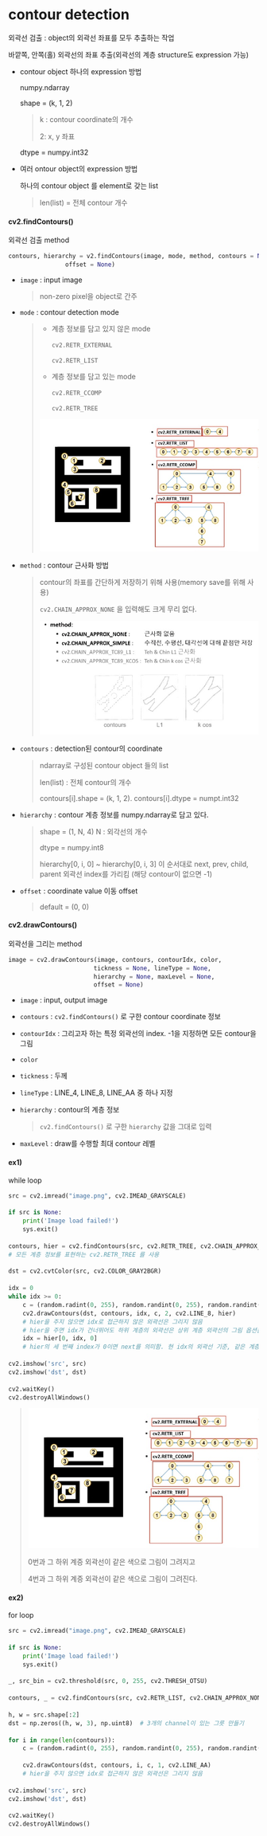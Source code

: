 # contour detection

외곽선 검출 : object의 외곽선 좌표를 모두 추출하는 작업

바깥쪽, 안쪽(홀) 외곽선의 좌표 추출(외곽선의 계층 structure도 expression 가능)



- contour object 하나의 expression 방법

  numpy.ndarray

  shape = (k, 1, 2)  

  > k : contour coordinate의 개수
  >
  > 2: x, y 좌표

  dtype = numpy.int32

- 여러 ontour object의 expression 방법

  하나의 contour object 를 element로 갖는 list

  > len(list) =  전체 contour 개수



#### cv2.findContours()

외곽선 검출 method

```python
contours, hierarchy = v2.findContours(image, mode, method, contours = None, hierarchy = None, 
                offset = None)
```

- `image` : input image

  > non-zero pixel을 object로 간주

- `mode` : contour detection mode

  > - 계층 정보를 담고 있지 않은 mode
  >
  >   `cv2.RETR_EXTERNAL`
  >
  >   `cv2.RETR_LIST`
  >
  > - 계층 정보를 담고 있는 mode
  >
  >   `cv2.RETR_CCOMP`
  >
  >   `cv2.RETR_TREE`
  >
  > ![](https://github.com/HibernationNo1/TIL/blob/master/image/c17.jpg?raw=true)

- `method` : contour 근사화 방법

  > contour의 좌표를 간단하게 저장하기 위해 사용(memory save를 위해 사용)
  >
  > `cv2.CHAIN_APPROX_NONE` 을 입력해도 크게 무리 없다.
  >
  > ![](https://github.com/HibernationNo1/TIL/blob/master/image/c18.jpg?raw=true)

- `contours` : detection된 contour의 coordinate

  > ndarray로 구성된 contour object 들의 list
  >
  > len(list) : 전체 contour의 개수
  >
  > contours[i].shape = (k, 1, 2). 	contours[i].dtype = numpt.int32

- `hierarchy` : contour 계층 정보를 numpy.ndarray로 담고 있다.

  > shape = (1, N, 4)  	N : 외각선의 개수
  >
  > dtype = numpy.int8
  >
  > hierarchy[0, i, 0] ~ hierarchy[0, i, 3] 이 순서대로 next, prev, child, parent 외곽선 index를 가리킴 (해당 contour이 없으면 -1)

- `offset` : coordinate value 이동 offset

  > default = (0, 0)



#### cv2.drawContours()

외곽선을 그리는 method

```python
image = cv2.drawContours(image, contours, contourIdx, color,
                        tickness = None, lineType = None, 
                        hierarchy = None, maxLevel = None, 
                        offset = None)
```

- `image` : input, output image

- `contours` : `cv2.findContours()` 로 구한 contour coordinate 정보

- `contourIdx` : 그리고자 하는 특정 외곽선의 index. -1을 지정하면 모든 contour을 그림

- `color`

- `tickness` : 두께

- `lineType` : LINE_4, LINE_8, LINE_AA 중 하나 지정

- `hierarchy` :  contour의 계층 정보

  > `cv2.findContours()` 로 구한 `hierarchy` 값을 그대로 입력

- `maxLevel` : draw를 수행할 최대 contour 레벨



#### ex1)

while loop

```python
src = cv2.imread("image.png", cv2.IMEAD_GRAYSCALE)

if src is None:
    print('Image load failed!')
    sys.exit()

contours, hier = cv2.findContours(src, cv2.RETR_TREE, cv2.CHAIN_APPROX_NONE)
# 모든 계층 정보를 표현하는 cv2.RETR_TREE 를 사용

dst = cv2.cvtColor(src, cv2.COLOR_GRAY2BGR)

idx = 0
while idx >= 0:
    c = (random.radint(0, 255), random.randint(0, 255), random.randint(0, 255)) # 색을 random하게 줌
    cv2.drawContours(dst, contours, idx, c, 2, cv2.LINE_8, hier)
    # hier을 주지 않으면 idx로 접근하지 않은 외곽선은 그리지 않음
    # hier을 주면 idx가 건너뛰어도 하위 계층의 외곽선은 상위 계층 외곽선의 그림 옵션을 그대로 따라서 그려짐
    idx = hier[0, idx, 0]
    # hier의 세 번째 index가 0이면 next를 의미함. 현 idx의 외곽선 기준, 같은 계층의 다음 외각선 index를 idx에 할당

cv2.imshow('src', src)
cv2.imshow('dst', dst)

cv2.waitKey()
cv2.destroyAllWindows()
```

> ![](https://github.com/HibernationNo1/TIL/blob/master/image/c17.jpg?raw=true)
>
> 0번과 그 하위 계증 외곽선이 같은 색으로 그림이 그려지고
>
> 4번과 그 하위 계증 외곽선이 같은 색으로 그림이 그려진다.





#### ex2)

for loop

```python
src = cv2.imread("image.png", cv2.IMEAD_GRAYSCALE)

if src is None:
    print('Image load failed!')
    sys.exit()
    
_, src_bin = cv2.threshold(src, 0, 255, cv2.THRESH_OTSU)

contours, _ = cv2.findContours(src, cv2.RETR_LIST, cv2.CHAIN_APPROX_NONE)

h, w = src.shape[:2]
dst = np.zeros((h, w, 3), np.uint8)  # 3개의 channel이 있는 그릇 만들기

for i in range(len(contours)):
    c = (random.radint(0, 255), random.randint(0, 255), random.randint(0, 255)) # 색을 random하게 줌
    
    cv2.drawContours(dst, contours, i, c, 1, cv2.LINE_AA)
    # hier을 주지 않으면 idx로 접근하지 않은 외곽선은 그리지 않음

cv2.imshow('src', src)
cv2.imshow('dst', dst)

cv2.waitKey()
cv2.destroyAllWindows()
```

